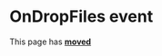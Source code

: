 # OnDropFiles event #

This page has [**moved**](https://lib-docs.delphidabbler.com/DropFiles/5/API/TPJFormDropFiles-OnDropFiles)